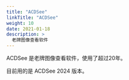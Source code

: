 ```yaml
---
title: "ACDSee"
linkTitle: "ACDSee"
weight: 10
date: 2021-01-18
description: >
  老牌图像查看软件
---
```


ACDSee 是老牌图像查看软件，使用了超过20年。

目前用的是 ACDSee 2024 版本。

